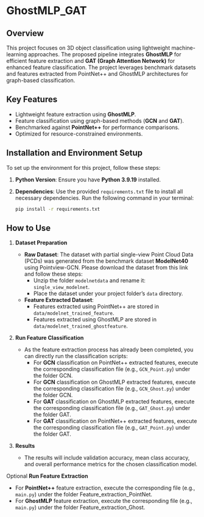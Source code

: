 # GhostMLP_GAT

## Overview

This project focuses on 3D object classification using lightweight machine-learning approaches. The proposed pipeline integrates **GhostMLP** for efficient feature extraction and **GAT (Graph Attention Network)** for enhanced feature classification. The project leverages benchmark datasets and features extracted from PointNet++ and GhostMLP architectures for graph-based classification.

## Key Features
- Lightweight feature extraction using **GhostMLP**.
- Feature classification using graph-based methods (**GCN** and **GAT**).
- Benchmarked against **PointNet++** for performance comparisons.
- Optimized for resource-constrained environments.

## Installation and Environment Setup

To set up the environment for this project, follow these steps:

1. **Python Version**:
   Ensure you have **Python 3.9.19** installed.

2. **Dependencies**:
   Use the provided `requirements.txt` file to install all necessary dependencies. Run the following command in your terminal:

   ```bash
   pip install -r requirements.txt

## How to Use

1. **Dataset Preparation**
   - **Raw Dataset**: 
     The dataset with partial single-view Point Cloud Data (PCDs) was generated from the benchmark dataset **ModelNet40** using Pointview-GCN. Please download the dataset from this link and follow these steps:
     - Unzip the folder `modelnetdata` and rename it: `single_view_modelnet`.
     - Place the dataset under your project folder’s `data` directory.
   - **Feature Extracted Dataset**:
     - Features extracted using PointNet++ are stored in `data/modelnet_trained_feature`.
     - Features extracted using GhostMLP are stored in `data/modelnet_trained_ghostfeature`.

2. **Run Feature Classification**
   - As the feature extraction process has already been completed, you can directly run the classification scripts:
     - For **GCN** classification on PointNet++ extracted features, execute the corresponding classification file (e.g., `GCN_Point.py`) under the folder GCN.
     - For **GCN** classification on GhostMLP extracted features, execute the corresponding classification file (e.g., `GCN_Ghost.py`) under the folder GCN.
     - For **GAT** classification on GhostMLP extracted features, execute the corresponding classification file (e.g., `GAT_Ghost.py`) under the folder GAT.
     - For **GAT** classification on PointNet++ extracted features, execute the corresponding classification file (e.g., `GAT_Point.py`) under the folder GAT.

3. **Results**
   - The results will include validation accuracy, mean class accuracy, and overall performance metrics for the chosen classification model.
  
Optional **Run Feature Extraction**
   - For **PointNet++** feature extraction, execute the corresponding file (e.g., `main.py`) under the folder Feature_extraction_PointNet.
   - For **GhostMLP** feature extraction, execute the corresponding file (e.g., `main.py`) under the folder Feature_extraction_Ghost.


